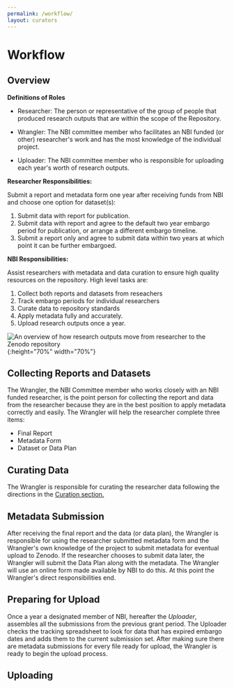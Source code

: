 ```yaml
---
permalink: /workflow/
layout: curators
---
```


# Workflow

## Overview

**Definitions of Roles**

- Researcher: The person or representative of the group of people that produced research outputs that are within the scope of the Repository.

- Wrangler: The NBI committee member who facilitates an NBI funded (or other) researcher's work and has the most knowledge of the individual project.

- Uploader: The NBI committee member who is responsible for uploading each year's worth of research outputs.

**Researcher Responsibilities:**

Submit a report and metadata form one year after receiving funds from NBI and choose one option for dataset(s):
1. Submit data with report for publication.
2. Submit data with report and agree to the default two year embargo period for publication, or arrange a different embargo timeline.
3. Submit a report only and agree to submit data within two years at which point it can be further embargoed.

**NBI Responsibilities:**

Assist researchers with metadata and data curation to ensure high quality resources on the repository.  High level tasks are:
1. Collect both reports and datasets from reseachers
2. Track embargo periods for individual researchers
3. Curate data to repository standards
4. Apply metadata fully and accurately.
5. Upload research outputs once a year.


![An overview of how research outputs move from researcher to the Zenodo repository](https://raw.githubusercontent.com/nantucketbiodiversity/NBIdigitalrepo/master/docs/assets/images/workflow.jpeg "Workflow diagram"){:height="70%" width="70%"}

## Collecting Reports and Datasets

The Wrangler, the NBI Committee member who works closely with an NBI funded researcher, is the point person for collecting the report and data from the researcher because they are in the best position to apply metadata correctly and easily.  The Wrangler will help the researcher complete three items:

- Final Report
- Metadata Form
- Dataset or Data Plan

## Curating Data

The Wrangler is responsible for curating the researcher data following the directions in the [Curation section.](https://nantucketbiodiversity.github.io/NBIdigitalrepo/curation/)


## Metadata Submission

After receiving the final report and the data (or data plan), the Wrangler is responsible for using the researcher submitted metadata form and the Wrangler's own knowledge of the project to submit metadata for eventual upload to Zenodo.  If the researcher chooses to submit data later, the Wrangler will submit the Data Plan along with the metadata. The Wrangler will use an online form made available by NBI to do this.  At this point the Wrangler's direct responsibilities end.

## Preparing for Upload

Once a year a designated member of NBI, hereafter the *Uploader*, assembles all the submissions from the previous grant period.  The Uploader checks the tracking spreadsheet to look for data that has expired embargo dates and adds them to the current submission set.  After making sure there are metadata submissions for every file ready for upload, the Wrangler is ready to begin the upload process.

## Uploading

